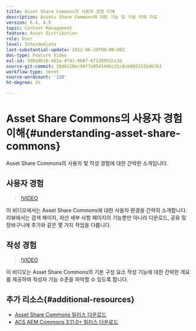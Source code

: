 ```yaml
---
title: Asset Share Commons의 사용자 경험 이해
description: Assets Share Commons에 대한 기능 및 기술 이해 자료
version: 6.4, 6.5
topic: Content Management
feature: Asset Distribution
role: User
level: Intermediate
last-substantial-update: 2022-06-20T00:00:00Z
doc-type: Feature Video
exl-id: 500a9b10-462a-4f41-9b07-67138955cc3d
source-git-commit: 30d6120ec99f7a95414dbc31c0cb002152bd6763
workflow-type: tm+mt
source-wordcount: '128'
ht-degree: 1%

---
```


# Asset Share Commons의 사용자 경험 이해{#understanding-asset-share-commons}

Asset Share Commons의 사용자 및 작성 경험에 대한 간략한 소개입니다.

## 사용자 경험

>[!VIDEO](https://video.tv.adobe.com/v/20497?quality=12&learn=on)

이 비디오에서는 Asset Share Commons에 대한 사용자 환경을 간략히 소개합니다. 리뷰에서는 검색 페이지, 자산 세부 사항 페이지의 기능뿐만 아니라 다운로드, 공유 및 장바구니에 추가와 같은 몇 가지 작업을 다룹니다.

## 작성 경험

>[!VIDEO](https://video.tv.adobe.com/v/20498?quality=12&learn=on)

이 비디오는 Asset Share Commons의 기본 구성 요소 작성 기능에 대한 간략한 개요를 제공하여 작성자 기능 수준을 파악할 수 있도록 합니다.

## 추가 리소스{#additional-resources}

* [Asset Share Commons 릴리스 다운로드](https://github.com/Adobe-Marketing-Cloud/asset-share-commons/releases)
* [ACS AEM Commons 3.11.0+ 릴리스 다운로드](https://github.com/Adobe-Consulting-Services/acs-aem-commons/releases)
